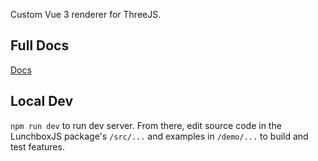 Custom Vue 3 renderer for ThreeJS.

## Full Docs

[Docs](//docs.lunchboxjs.com)

## Local Dev

`npm run dev` to run dev server. From there, edit source code in the LunchboxJS package's `/src/...` and examples in `/demo/...` to build and test features.
